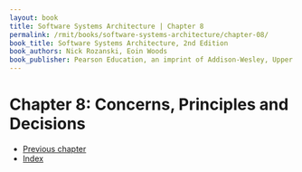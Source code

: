 ```yaml
---
layout: book
title: Software Systems Architecture | Chapter 8
permalink: /rmit/books/software-systems-architecture/chapter-08/
book_title: Software Systems Architecture, 2nd Edition
book_authors: Nick Rozanski, Eoin Woods
book_publisher: Pearson Education, an imprint of Addison-Wesley, Upper Saddle River, New Jersey, 2012
---
```


# Chapter 8: Concerns, Principles and Decisions



<nav class="nav-chapters">
	<ul>
		<li class="prev-chapter"><a href="../chapter-07/">Previous chapter</a></li>
		<li class="index"><a href="../index.html">Index</a></li>
		<!-- <li class="next-chapter"><a href="../chapter-11/">Next chapter</a></li> -->
	</ul>
</nav>